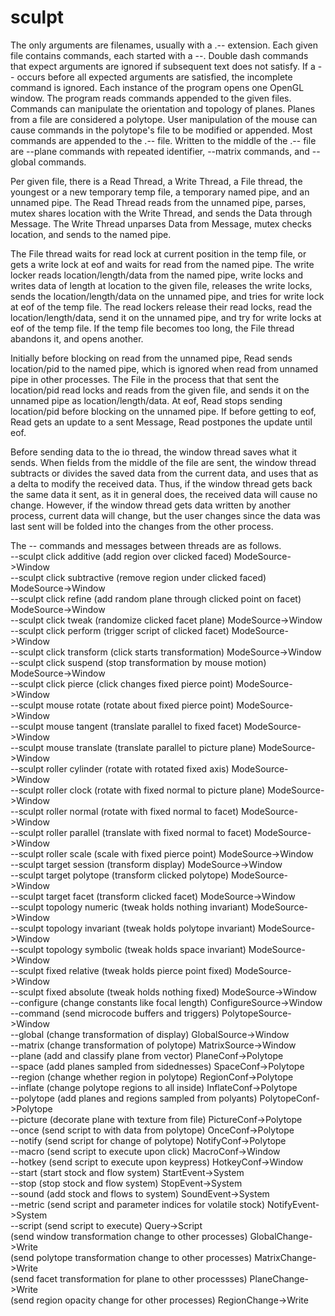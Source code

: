 # sculpt

The only arguments are filenames, usually with a .-- extension. Each given file contains commands, each started with a --. Double dash commands that expect arguments are ignored if subsequent text does not satisfy. If a -- occurs before all expected arguments are satisfied, the incomplete command is ignored. Each instance of the program opens one OpenGL window. The program reads commands appended to the given files. Commands can manipulate the orientation and topology of planes. Planes from a file are considered a polytope. User manipulation of the mouse can cause commands in the polytope's file to be modified or appended. Most commands are appended to the .-- file. Written to the middle of the .-- file are --plane commands with repeated identifier, --matrix commands, and --global commands.  

Per given file, there is a Read Thread, a Write Thread, a File thread, the youngest or a new temporary temp file, a temporary named pipe, and an unnamed pipe. The Read Thread reads from the unnamed pipe, parses, mutex shares location with the Write Thread, and sends the Data through Message. The Write Thread unparses Data from Message, mutex checks location, and sends to the named pipe.  

The File thread waits for read lock at current position in the temp file, or gets a write lock at eof and waits for read from the named pipe. The write locker reads location/length/data from the named pipe, write locks and writes data of length at location to the given file, releases the write locks, sends the location/length/data on the unnamed pipe, and tries for write lock at eof of the temp file. The read lockers release their read locks, read the location/length/data, send it on the unnamed pipe, and try for write locks at eof of the temp file. If the temp file becomes too long, the File thread abandons it, and opens another.  

Initially before blocking on read from the unnamed pipe, Read sends location/pid to the named pipe, which is ignored when read from unnamed pipe in other processes. The File in the process that that sent the location/pid read locks and reads from the given file, and sends it on the unnamed pipe as location/length/data. At eof, Read stops sending location/pid before blocking on the unnamed pipe. If before getting to eof, Read gets an update to a sent Message, Read postpones the update until eof.  

Before sending data to the io thread, the window thread saves what it sends. When fields from the middle of the file are sent, the window thread subtracts or divides the saved data from the current data, and uses that as a delta to modify the received data. Thus, if the window thread gets back the same data it sent, as it in general does, the received data will cause no change. However, if the window thread gets data written by another process, current data will change, but the user changes since the data was last sent will be folded into the changes from the other process.  

The -- commands and messages between threads are as follows.  
--sculpt click additive (add region over clicked faced) ModeSource->Window  
--sculpt click subtractive (remove region under clicked faced) ModeSource->Window  
--sculpt click refine (add random plane through clicked point on facet) ModeSource->Window  
--sculpt click tweak (randomize clicked facet plane) ModeSource->Window  
--sculpt click perform (trigger script of clicked facet) ModeSource->Window  
--sculpt click transform (click starts transformation) ModeSource->Window  
--sculpt click suspend (stop transformation by mouse motion) ModeSource->Window  
--sculpt click pierce (click changes fixed pierce point) ModeSource->Window  
--sculpt mouse rotate (rotate about fixed pierce point) ModeSource->Window  
--sculpt mouse tangent (translate parallel to fixed facet) ModeSource->Window  
--sculpt mouse translate (translate parallel to picture plane) ModeSource->Window  
--sculpt roller cylinder (rotate with rotated fixed axis) ModeSource->Window  
--sculpt roller clock (rotate with fixed normal to picture plane) ModeSource->Window  
--sculpt roller normal (rotate with fixed normal to facet) ModeSource->Window  
--sculpt roller parallel (translate with fixed normal to facet) ModeSource->Window  
--sculpt roller scale (scale with fixed pierce point) ModeSource->Window  
--sculpt target session (transform display) ModeSource->Window  
--sculpt target polytope (transform clicked polytope) ModeSource->Window  
--sculpt target facet (transform clicked facet) ModeSource->Window  
--sculpt topology numeric (tweak holds nothing invariant) ModeSource->Window  
--sculpt topology invariant (tweak holds polytope invariant) ModeSource->Window  
--sculpt topology symbolic (tweak holds space invariant) ModeSource->Window  
--sculpt fixed relative (tweak holds pierce point fixed) ModeSource->Window  
--sculpt fixed absolute (tweak holds nothing fixed) ModeSource->Window  
--configure (change constants like focal length) ConfigureSource->Window  
--command (send microcode buffers and triggers) PolytopeSource->Window  
--global (change transformation of display) GlobalSource->Window  
--matrix (change transformation of polytope) MatrixSource->Window  
--plane (add and classify plane from vector) PlaneConf->Polytope  
--space (add planes sampled from sidednesses) SpaceConf->Polytope  
--region (change whether region in polytope) RegionConf->Polytope  
--inflate (change polytope regions to all inside) InflateConf->Polytope  
--polytope (add planes and regions sampled from polyants) PolytopeConf->Polytope  
--picture (decorate plane with texture from file) PictureConf->Polytope  
--once (send script to with data from polytope) OnceConf->Polytope  
--notify (send script for change of polytope) NotifyConf->Polytope  
--macro (send script to execute upon click) MacroConf->Window  
--hotkey (send script to execute upon keypress) HotkeyConf->Window  
--start (start stock and flow system) StartEvent->System  
--stop (stop stock and flow system) StopEvent->System  
--sound (add stock and flows to system) SoundEvent->System  
--metric (send script and parameter indices for volatile stock) NotifyEvent->System  
--script (send script to execute) Query->Script  
(send window transformation change to other processes) GlobalChange->Write  
(send polytope transformation change to other processes) MatrixChange->Write  
(send facet transformation for plane to other processses) PlaneChange->Write  
(send region opacity change for other processes) RegionChange->Write
